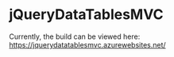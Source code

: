 # jQueryDataTablesMVC

Currently, the build can be viewed here: https://jquerydatatablesmvc.azurewebsites.net/
